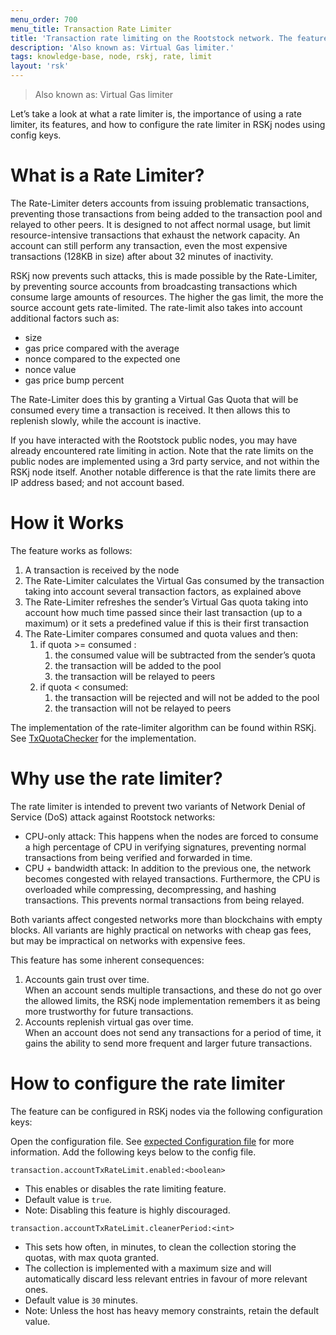 ```yaml
---
menu_order: 700
menu_title: Transaction Rate Limiter
title: 'Transaction rate limiting on the Rootstock network. The features, their importance, how to use and configure them.'
description: 'Also known as: Virtual Gas limiter.'
tags: knowledge-base, node, rskj, rate, limit
layout: 'rsk'
---
```


> Also known as: Virtual Gas limiter

Let’s take a look at what a rate limiter is, the importance of using a rate limiter, its features, and how to configure the rate limiter in RSKj nodes using config keys.

# What is a Rate Limiter?

The Rate-Limiter deters accounts from issuing problematic transactions, preventing those transactions from being added to the transaction pool and relayed to other peers. It is designed to not affect normal usage, but limit resource-intensive transactions that exhaust the network capacity. An account can still perform any transaction, even the most expensive transactions (128KB in size) after about 32 minutes of inactivity.

RSKj now prevents such attacks, this is made possible by the Rate-Limiter, by preventing source accounts from broadcasting transactions which consume large amounts of resources. The higher the gas limit, the more the source account gets rate-limited. The rate-limit also takes into account additional factors such as: 

-   size
-   gas price compared with the average
-   nonce compared to the expected one
-   nonce value
-   gas price bump percent
    
The Rate-Limiter does this by granting a Virtual Gas Quota that will be consumed every time a transaction is received. It then allows this to replenish slowly, while the account is inactive.

If you have interacted with the Rootstock public nodes, you may have already encountered rate limiting in action. Note that the rate limits on the public nodes are implemented using a 3rd party service, and not within the RSKj node itself. Another notable difference is that the rate limits there are IP address based; and not account based.

# How it Works

The feature works as follows:

1.  A transaction is received by the node
2.  The Rate-Limiter calculates the Virtual Gas consumed by the transaction taking into account several transaction factors, as explained above
3.  The Rate-Limiter refreshes the sender’s Virtual Gas quota taking into account how much time passed since their last transaction (up to a maximum) or it sets a predefined value if this is their first transaction
4.  The Rate-Limiter compares consumed and quota values and then:
	1.  if quota >= consumed :
		1.  the consumed value will be subtracted from the sender’s quota
		2.  the transaction will be added to the pool
		3.  the transaction will be relayed to peers
	2.  if quota < consumed:
		1.  the transaction will be rejected and will not be added to the pool
		2.  the transaction will not be relayed to peers
    
The implementation of the rate-limiter algorithm can be found within RSKj. See [TxQuotaChecker](https://github.com/rsksmart/rskj/blob/10fcc4f/rskj-core/src/main/java/co/rsk/net/handler/quota/TxQuotaChecker.java) for the implementation.

# Why use the rate limiter?

The rate limiter is intended to prevent two variants of Network Denial of Service (DoS) attack against Rootstock networks:

-   CPU-only attack: This happens when the nodes are forced to consume a high percentage of CPU in verifying signatures, preventing normal transactions from being verified and forwarded in time.
-   CPU + bandwidth attack: In addition to the previous one, the network becomes congested with relayed transactions. Furthermore, the CPU is overloaded while compressing, decompressing, and hashing transactions. This prevents normal transactions from being relayed.

Both variants affect congested networks more than blockchains with empty blocks. All variants are highly practical on networks with cheap gas fees, but may be impractical on networks with expensive fees.

This feature has some inherent consequences: 

1.  Accounts gain trust over time.  
    When an account sends multiple transactions, and these do not go over the allowed limits, the RSKj node implementation remembers it as being more trustworthy for future transactions.
2.  Accounts replenish virtual gas over time.  
    When an account does not send any transactions for a period of time, it gains the ability to send more frequent and larger future transactions.

# How to configure the rate limiter

The feature can be configured in RSKj nodes via the following configuration keys:

Open the configuration file. See [expected Configuration file](https://github.com/rsksmart/rskj/blob/master/rskj-core/src/main/resources/expected.conf) for more information. Add the following keys below to the config file.

 `transaction.accountTxRateLimit.enabled:<boolean>` 
 
- This enables or disables the rate limiting feature.  
- Default value is `true`.
- Note: Disabling this feature is highly discouraged.

 `transaction.accountTxRateLimit.cleanerPeriod:<int>` 
  
- This sets how often, in minutes, to clean the collection storing the quotas, with max quota granted.
- The collection is implemented with a maximum size and will automatically discard less relevant entries in favour of more relevant ones.
- Default value is `30` minutes.
- Note: Unless the host has heavy memory constraints, retain the default value.  
